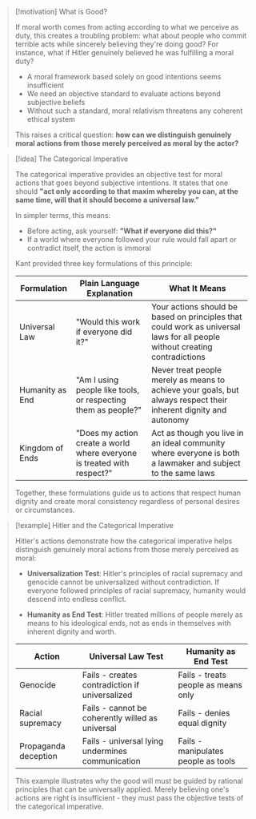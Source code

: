 > [!motivation] What is Good?
> 
> If moral worth comes from acting according to what we perceive as duty, this creates a troubling problem: what about people who commit terrible acts while sincerely believing they're doing good? For instance, what if Hitler genuinely believed he was fulfilling a moral duty?
> 
> - A moral framework based solely on good intentions seems insufficient
> - We need an objective standard to evaluate actions beyond subjective beliefs
> - Without such a standard, moral relativism threatens any coherent ethical system
> 
> This raises a critical question: **how can we distinguish genuinely moral actions from those merely perceived as moral by the actor?**

> [!idea] The Categorical Imperative
> 
> The categorical imperative provides an objective test for moral actions that goes beyond subjective intentions. It states that one should **"act only according to that maxim whereby you can, at the same time, will that it should become a universal law."**
> 
> In simpler terms, this means:
> 
> - Before acting, ask yourself: **"What if everyone did this?"**
> - If a world where everyone followed your rule would fall apart or contradict itself, the action is immoral
> 
> Kant provided three key formulations of this principle:
> 
> |Formulation|Plain Language Explanation|What It Means|
> |---|---|---|
> |Universal Law|"Would this work if everyone did it?"|Your actions should be based on principles that could work as universal laws for all people without creating contradictions|
> |Humanity as End|"Am I using people like tools, or respecting them as people?"|Never treat people merely as means to achieve your goals, but always respect their inherent dignity and autonomy|
> |Kingdom of Ends|"Does my action create a world where everyone is treated with respect?"|Act as though you live in an ideal community where everyone is both a lawmaker and subject to the same laws|
> 
> Together, these formulations guide us to actions that respect human dignity and create moral consistency regardless of personal desires or circumstances.

> [!example] Hitler and the Categorical Imperative
> 
> Hitler's actions demonstrate how the categorical imperative helps distinguish genuinely moral actions from those merely perceived as moral:
> 
> - **Universalization Test**: Hitler's principles of racial supremacy and genocide cannot be universalized without contradiction. If everyone followed principles of racial supremacy, humanity would descend into endless conflict.
>     
> - **Humanity as End Test**: Hitler treated millions of people merely as means to his ideological ends, not as ends in themselves with inherent dignity and worth.
>     
> 
> |Action|Universal Law Test|Humanity as End Test|
> |---|---|---|
> |Genocide|Fails - creates contradiction if universalized|Fails - treats people as means only|
> |Racial supremacy|Fails - cannot be coherently willed as universal|Fails - denies equal dignity|
> |Propaganda deception|Fails - universal lying undermines communication|Fails - manipulates people as tools|
> 
> This example illustrates why the good will must be guided by rational principles that can be universally applied. Merely believing one's actions are right is insufficient - they must pass the objective tests of the categorical imperative.